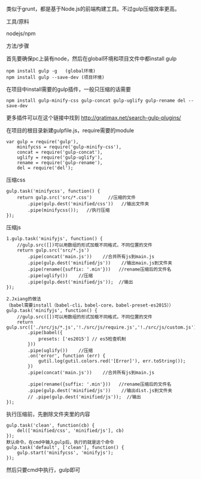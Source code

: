 类似于grunt，都是基于Node.js的前端构建工具。不过gulp压缩效率更高。

工具/原料

nodejs/npm

方法/步骤

首先要确保pc上装有node，然后在global环境和项目文件中都install gulp
```
npm install gulp -g   (global环境)
npm install gulp --save-dev (项目环境)
```
在项目中install需要的gulp插件，一般只压缩的话需要
```
npm install gulp-minify-css gulp-concat gulp-uglify gulp-rename del --save-dev
```
更多插件可以在这个链接中找到 http://gratimax.net/search-gulp-plugins/

在项目的根目录新建gulpfile.js，require需要的module

```
var gulp = require('gulp'),
    minifycss = require('gulp-minify-css'),
    concat = require('gulp-concat'),
    uglify = require('gulp-uglify'),
    rename = require('gulp-rename'),
    del = require('del');
```

压缩css
```
gulp.task('minifycss', function() {
    return gulp.src('src/*.css')      //压缩的文件
        .pipe(gulp.dest('minified/css'))   //输出文件夹
        .pipe(minifycss());   //执行压缩
});
```

压缩js
```
1.gulp.task('minifyjs', function() {
    //gulp.src([])可以用数组的形式加载不同格式，不同位置的文件
    return gulp.src('src/*.js')
        .pipe(concat('main.js'))    //合并所有js到main.js
        .pipe(gulp.dest('minified/js'))    //输出main.js到文件夹
        .pipe(rename({suffix: '.min'}))   //rename压缩后的文件名
        .pipe(uglify())    //压缩
        .pipe(gulp.dest('minified/js'));  //输出
});

2.Jxiang的做法
（babel需要install（babel-cli，babel-core，babel-preset-es2015））
gulp.task('minifyjs', function() {
    //gulp.src([])可以用数组的形式加载不同格式，不同位置的文件
	return gulp.src(['./src/js/*.js','!./src/js/require.js','!./src/js/custom.js'])
		.pipe(babel({
			presets: ['es2015'] // es5检查机制
		}))
		.pipe(uglify())    //压缩
		.on('error', function (err) {
			gutil.log(gutil.colors.red('[Error]'), err.toString());
		})
		.pipe(concat('main.js'))    //合并所有js到main.js

		.pipe(rename({suffix: '.min'}))   //rename压缩后的文件名
		.pipe(gulp.dest('minified/js'))    //输出dist.js到文件夹
        // .pipe(gulp.dest('minified/js'));  //输出
});

```

执行压缩前，先删除文件夹里的内容
```
gulp.task('clean', function(cb) {
    del(['minified/css', 'minified/js'], cb)
});
默认命令，在cmd中输入gulp后，执行的就是这个命令
gulp.task('default', ['clean'], function() {
    gulp.start('minifycss', 'minifyjs');
});
```

然后只要cmd中执行，gulp即可
